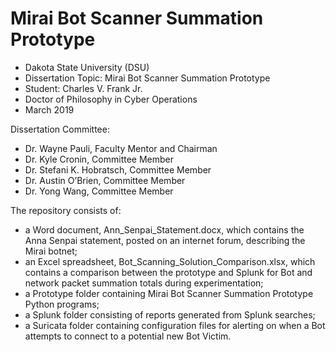 # Mirai Bot Scanner Summation Prototype
* Dakota State University (DSU)
* Dissertation Topic: Mirai Bot Scanner Summation Prototype
* Student: Charles V. Frank Jr.
* Doctor of Philosophy in Cyber Operations 
* March 2019

Dissertation Committee:
* Dr. Wayne Pauli, Faculty Mentor and Chairman
* Dr. Kyle Cronin, Committee Member
* Dr. Stefani K. Hobratsch, Committee Member
* Dr. Austin O’Brien, Committee Member 
* Dr. Yong Wang, Committee Member

The repository consists of:
* a Word document, Ann_Senpai_Statement.docx, which contains 
  the Anna Senpai statement, posted on an internet forum, 
  describing the Mirai botnet;  
* an Excel spreadsheet, Bot_Scanning_Solution_Comparison.xlsx, 
  which contains a comparison between the prototype and Splunk 
  for Bot and network packet summation totals during experimentation; 
* a Prototype folder containing Mirai Bot Scanner Summation Prototype Python programs; 
* a Splunk folder consisting of reports generated from Splunk searches; 
* a Suricata folder containing configuration files for alerting on when 
  a Bot attempts to connect to a potential new Bot Victim.  



